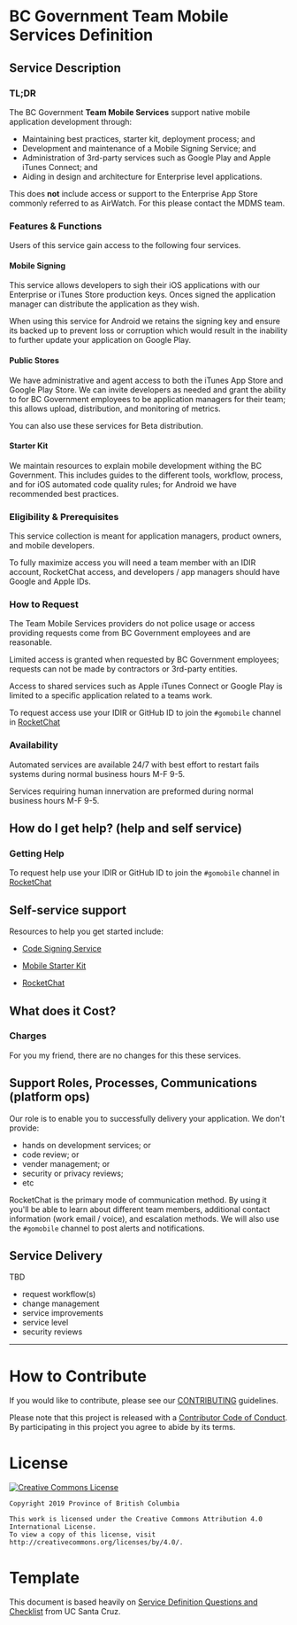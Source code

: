 # BC Government Team Mobile Services Definition

## Service Description

### TL;DR

The BC Government **Team Mobile Services** support native mobile application development through:

- Maintaining best practices, starter kit, deployment process; and
- Development and maintenance of a Mobile Signing Service; and
- Administration of 3rd-party services such as Google Play and Apple iTunes Connect; and
- Aiding in design and architecture for Enterprise level applications.

This does **not** include access or support to the Enterprise App Store commonly referred to as AirWatch. For this please contact the MDMS team.

### Features & Functions

Users of this service gain access to the following four services.

#### Mobile Signing

This service allows developers to sigh their iOS applications with our Enterprise or iTunes Store production keys. Onces signed the application manager can distribute the application as they wish.

When using this service for Android we retains the signing key and ensure its backed up to prevent loss or corruption which would result in the inability to further update your application on Google Play.

#### Public Stores

We have administrative and agent access to both the iTunes App Store and Google Play Store. We can invite developers as needed and grant the ability to for BC Government employees to be application managers for their team; this allows upload, distribution, and monitoring of metrics.

You can also use these services for Beta distribution.

#### Starter Kit

We maintain resources to explain mobile development withing the BC Government. This includes guides to the different tools, workflow, process, and for iOS automated code quality rules; for Android we have recommended best practices.

### Eligibility & Prerequisites

This service collection is meant for application managers, product owners, and mobile developers.

To fully maximize access you will need a team member with an IDIR account, RocketChat access, and developers / app managers should have Google and Apple IDs.

### How to Request

The Team Mobile Services providers do not police usage or access providing requests come from BC Government employees and are reasonable. 

Limited access is granted when requested by BC Government employees; requests can not be made by contractors or 3rd-party entities. 

Access to shared services such as Apple iTunes Connect or Google Play is limited to a specific application related to a teams work.

To request access use your IDIR or GitHub ID to join the `#gomobile` channel in [RocketChat](https://reggie.pathfinder.gov.bc.ca/?intention=LOGIN#error=login_required)

### Availability 

Automated services are available 24/7 with best effort to restart fails systems during normal business hours M-F 9-5.

Services requiring human innervation are preformed during normal business hours M-F 9-5.

## How do I get help? (help and self service)

### Getting Help

To request help use your IDIR or GitHub ID to join the `#gomobile` channel in [RocketChat](https://reggie.pathfinder.gov.bc.ca/?intention=LOGIN#error=login_required)

## Self-service support

Resources to help you get started include:

* [Code Signing Service](https://signing-web-devhub-prod.pathfinder.gov.bc.ca/)

* [Mobile Starter Kit](https://github.com/bcgov/mobile-starter-kit)

* [RocketChat](https://reggie.pathfinder.gov.bc.ca/?intention=LOGIN#error=login_required)

## What does it Cost?

### Charges

For you my friend, there are no changes for this these services. 

## Support Roles, Processes, Communications (platform ops)

Our role is to enable you to successfully delivery your application. We don't provide:
 * hands on development services; or
 * code review; or
 * vender management; or
 * security or privacy reviews;
 * etc

RocketChat is the primary mode of communication method. By using it you'll be able to learn about different team members, additional contact information (work email / voice), and escalation methods. We will also use the `#gomobile` channel to post alerts and notifications.


## Service Delivery

TBD 

* request workflow(s)
* change management
* service improvements
* service level
* security reviews

---

# How to Contribute

If you would like to contribute, please see our [CONTRIBUTING](CONTRIBUTING.md) guidelines.

Please note that this project is released with a [Contributor Code of Conduct](CODE_OF_CONDUCT.md). By participating in this project you agree to abide by its terms.

# License

[![Creative Commons License](https://i.creativecommons.org/l/by/4.0/88x31.png)](http://creativecommons.org/licenses/by/4.0/)

```
Copyright 2019 Province of British Columbia

This work is licensed under the Creative Commons Attribution 4.0 International License.
To view a copy of this license, visit http://creativecommons.org/licenses/by/4.0/.
```

# Template

This document is based heavily on [Service Definition Questions and Checklist](https://its.ucsc.edu/itsm/checklist.html) from UC Santa Cruz.